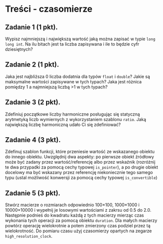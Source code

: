 # Treści - czasomierze
## Zadanie 1 (1 pkt).
Wypisz najmniejszą i największą wartość jaką można zapisać w typie `long long int`. Na ilu bitach jest ta liczba zapisywana i ile to będzie cyfr dziesiętnych?

## Zadanie 2 (1 pkt).
Jaka jest najbliższa 0 liczba dodatnia dla typów `float` i `double`? Jakie są maksymalne wartości zapisywane w tych typach? Jaka jest różnica pomiędzy 1 a najmniejszą liczbą >1 w tych typach?

## Zadanie 3 (2 pkt).
Zdefiniuj początkowe liczby harmoniczne posługując się statyczną arytmetyką liczb wymiernych z wykorzystaniem szablonu `ratio`. Jaką największą liczbę harmoniczną udało Ci się zdefiniować?

## Zadanie 4 (3 pkt).
Zdefinuj szablon funkcji, które przeniesie wartość ze wskazanego obiektu do innego obiektu. Uwzględnij dwa aspekty: po pierwsze obiekt źródłowy może być zadany przez wartość/referencję albo przez wskaźnik (rozróżnij te dwa przypadki za pomocą cechy typowej `is_pointer`), a po drugie obiekt docelowy ma być wskazany przez referencję niekoniecznie tego samego typu (ustal możliwość konwersji za pomocą cechy typowej `is_convertible`)

## Zadanie 5 (3 pkt).
Stwórz macierze o rozmiarach odpowiednio 100×100, 1000×1000 i 10000×10000 i wypełnij je losowymi wartościami z zakrsu od 0.5 do 2.0. Następnie podnieś do kwadratu każdą z tych macierzy mierząc czas wykonania tych operacji za pomocą obiektu `duration`. Dla małych macierzy powtórz operację wielokrotnie a potem zmierzony czas podziel przez tą wielokrotność. Do pomiaru czasu użyj czasomierzy opartych na zegarze `high_resolution_clock`.
